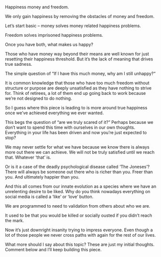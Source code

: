 Happiness money and freedom.

We only gain happiness by removing the obstacles of money and freedom.

Let’s start basic – money solves money related happiness problems.

Freedom solves imprisoned happiness problems.

Once you have both, what makes us happy?

Those who have money way beyond their means are well known for just resetting their happiness threshold. But it’s the
lack of meaning that drives true sadness.

The simple question of “If I have this much money, why am I still unhappy?“

It is common knowledge that those who have too much freedom without structure or purpose are deeply unsatisfied as they
have nothing to strive for. Think of retirees, a lot of them end up going back to work because we’re not designed to do
nothing.

So I guess where this piece is leading to is more around true happiness once we’ve achieved everything we ever wanted.

This begs the question of “are we truly scared of it?” Perhaps because we don’t want to spend this time with ourselves
in our own thoughts. Everything in your life has been driven and now you’re just expected to stop?

We may never settle for what we have because we know there is always more out there we can achieve. We will not be truly
satisfied until we reach that. Whatever ‘that’ is.

Or is it a case of the deadly psychological disease called ‘The Joneses’? There will always be someone out there who is
richer than you. Freer than you. And ultimately happier than you.

And this all comes from our innate evolution as a species where we have an unrelenting desire to be liked. Why do you
think nowadays everything on social media is called a ‘like’ or ‘love’ button.

We are programmed to need to validation from others about who we are.

It used to be that you would be killed or socially ousted if you didn’t reach the mark.

Now it’s just downright insanity trying to impress everyone. Even though a lot of those people we never cross paths with
again for the rest of our lives.

What more should I say about this topic? These are just my initial thoughts. Comment below and I’ll keep building this
piece.
